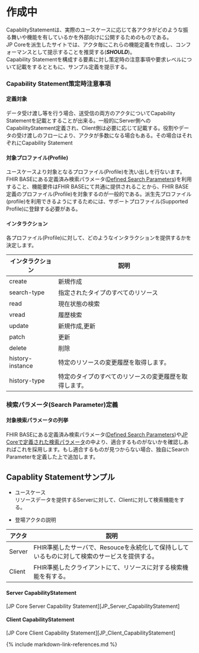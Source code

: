<H1>作成中</h1>

CapablityStatementは、実際のユースケースに応じて各アクタがどのような振る舞いや機能を有しているかを外部向けに公開するためのものである。<br/>
JP Coreを派生したサイトでは、アクタ毎にこれらの機能定義を作成し、コンフォーマンスとして提示することを推奨する(***SHOULD***)。<br/>
Capability Statementを構成する要素に対し策定時の注意事項や要求レベルについて記載をするとともに、サンプル定義を提示する。

### Capability Statement策定時注意事項
#### 定義対象
データ受け渡し等を行う場合、送受信の両方のアクタについてCapability Statementを記載とすることが出来る。一般的にServer側へのCapabilityStatement定義され、Client側は必要に応じて記載する。役割やデータの受け渡しのフローにより、アクタが多数になる場合もある。その場合はそれぞれにCapability Statement

#### 対象プロファイル(Profile)
ユースケースより対象となるプロファイル(Profile)を洗い出しを行ないます。FHIR BASEにある定義済み検索パラメータ([Defined Search Parameters](https://fhir-ru.github.io/searchparameter-registry.html))を利用すること、機能要件はFHIR BASEにて共通に提供されることから、FHIR BASE定義のプロファイル(Profile)を対象するのが一般的である。派生先プロファイル(profile)を利用できるようにするためには、サポートプロファイル(Supported Profile)に登録する必要がある。
  
#### インタラクション

各プロファイル(Profile)に対して、どのようなインタラクションを提供するかを決定します。

| インタラクション| 説明 |
|---|---|
|create| 新規作成 |
|search-type| 指定されたタイプのすべてのリソース |
|read| 現在状態の検索 |
|vread| 履歴検索 |
|update| 新規作成,更新 |
|patch| 更新 |
|delete| 削除 |
|history-instance| 特定のリソースの変更履歴を取得します。 |
|history-type| 特定のタイプのすべてのリソースの変更履歴を取得します。 |

### 検索パラメータ(Search Parameter)定義
#### 対象検索パラメータの列挙
FHIR BASEにある定義済み検索パラメータ([Defined Search Parameters](https://fhir-ru.github.io/searchparameter-registry.html))や[JP Coreで定義された検索パラメータ](group-searchParameter.html)の中より、適合するものがないかを確認しあればこれを採用します。もし適合するものが見つからない場合、独自にSearch Parameterを定義した上で追加します。

## Capablity Statementサンプル
* ユースケース<br/>
リソースデータを提供するServerに対して、Clientに対して検索機能をする。

* 登場アクタの説明

|アクタ|説明|
|---|---|
| Server | FHIR準拠したサーバで、Resouceを永続化して保持ししているものに対して検索のサービスを提供する。|
| Client | FHIR準拠したクライアントにて、リソースに対する検索機能を有する。|

#### Server CapabilityStatement
[JP Core Server Capability Statement][JP_Server_CapabilityStatement]

#### Client CapabilityStatement
[JP Core Client Capability Statement][JP_Client_CapabilityStatement]

{% include markdown-link-references.md %}